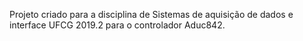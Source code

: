 Projeto criado para a disciplina de Sistemas de aquisição de dados e interface UFCG 2019.2 para o controlador Aduc842.
